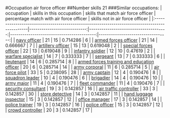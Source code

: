 #Occupation air force officer
##Number skills 21
###Similar occupations:
| occupation                                                                                    |   skills in this occupation |   skills that match air force officer |   percentage match with air force officer |   skills not in air force officer |
|:----------------------------------------------------------------------------------------------|----------------------------:|--------------------------------------:|------------------------------------------:|----------------------------------:|
| [navy officer](navy_officer.md)                                                               |                          21 |                                    15 |                                  0.714286 |                                 6 |
| [armed forces officer](armed_forces_officer.md)                                               |                          21 |                                    14 |                                  0.666667 |                                 7 |
| [artillery officer](artillery_officer.md)                                                     |                          15 |                                    13 |                                  0.619048 |                                 2 |
| [special forces officer](special_forces_officer.md)                                           |                          22 |                                    13 |                                  0.619048 |                                 9 |
| [infantry soldier](infantry_soldier.md)                                                       |                          12 |                                    10 |                                  0.47619  |                                 2 |
| [warfare specialist](warfare_specialist.md)                                                   |                          14 |                                     7 |                                  0.333333 |                                 7 |
| [sergeant](sergeant.md)                                                                       |                          13 |                                     7 |                                  0.333333 |                                 6 |
| [lieutenant](lieutenant.md)                                                                   |                          14 |                                     6 |                                  0.285714 |                                 8 |
| [armed forces training and education officer](armed_forces_training_and_education_officer.md) |                          20 |                                     6 |                                  0.285714 |                                14 |
| [army corporal](army_corporal.md)                                                             |                          11 |                                     6 |                                  0.285714 |                                 5 |
| [air force pilot](air_force_pilot.md)                                                         |                          33 |                                     5 |                                  0.238095 |                                28 |
| [army captain](army_captain.md)                                                               |                          12 |                                     4 |                                  0.190476 |                                 8 |
| [squadron leader](squadron_leader.md)                                                         |                          10 |                                     4 |                                  0.190476 |                                 6 |
| [brigadier](brigadier.md)                                                                     |                          14 |                                     4 |                                  0.190476 |                                10 |
| [army major](army_major.md)                                                                   |                          11 |                                     4 |                                  0.190476 |                                 7 |
| [fleet commander](fleet_commander.md)                                                         |                          11 |                                     4 |                                  0.190476 |                                 7 |
| [security consultant](security_consultant.md)                                                 |                          19 |                                     3 |                                  0.142857 |                                16 |
| [air traffic controller](air_traffic_controller.md)                                           |                          33 |                                     3 |                                  0.142857 |                                30 |
| [store detective](store_detective.md)                                                         |                          14 |                                     3 |                                  0.142857 |                                11 |
| [hand luggage inspector](hand_luggage_inspector.md)                                           |                          15 |                                     3 |                                  0.142857 |                                12 |
| [office manager](office_manager.md)                                                           |                          17 |                                     3 |                                  0.142857 |                                14 |
| [police trainer](police_trainer.md)                                                           |                          19 |                                     3 |                                  0.142857 |                                16 |
| [police officer](police_officer.md)                                                           |                          15 |                                     3 |                                  0.142857 |                                12 |
| [crowd controller](crowd_controller.md)                                                       |                          20 |                                     3 |                                  0.142857 |                                17 |

